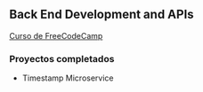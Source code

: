 ## Back End Development and APIs

[Curso de FreeCodeCamp](https://www.freecodecamp.org/learn/back-end-development-and-apis/)

### Proyectos completados

- Timestamp Microservice
